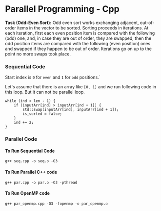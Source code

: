 # Parallel Programming - Cpp

<b>Task (Odd-Even Sort):</b> Odd even sort works exchanging adjacent, out-of-order items in the vector to be sorted. Sorting proceeds in iterations. At each iteration, first each even position item is compared with the following (odd) one, and, in case they are out of order, they are swapped; then the odd position items are compared with the following (even position) ones and swapped if they happen to be out of order. Iterations go on up to the point no more swaps took place.



### Sequential Code
Start index is `0` for `even` and `1` for `odd` positions.`

Let's assume that there is an array like `[0, 1]` and we run following code in this loop. But it can not be parallel loop.

```
while (ind < len - 1) {
    if (inputArr[ind] > inputArr[ind + 1]) {
        std::swap(inputArr[ind], inputArr[ind + 1]);
        is_sorted = false;
    }
    ind += 2;
}
```


### Parallel Code


#### To Run Sequential Code
```g++ seq.cpp -o seq.o -O3```

#### To Run Parallel C++ code
```g++ par.cpp -o par.o -O3 -pthread```

#### To Run OpenMP code
```g++ par_openmp.cpp -O3 -fopenmp -o par_openmp.o```